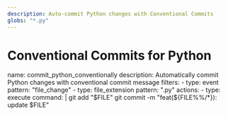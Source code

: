 ```yaml
---
description: Auto-commit Python changes with Conventional Commits
globs: "*.py"
---
```


# Conventional Commits for Python

<rule>
name: commit_python_conventionally
description: Automatically commit Python changes with conventional commit message
filters:
  - type: event
    pattern: "file_change"
  - type: file_extension
    pattern: ".py"
actions:
  - type: execute
    command: |
      git add "$FILE"
      git commit -m "feat(${FILE%%/*}): update $FILE"
</rule>